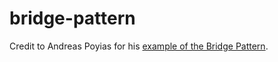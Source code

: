 # bridge-pattern

Credit to Andreas Poyias for his [example of the Bridge Pattern](https://blog.usejournal.com/design-patterns-a-quick-guide-to-bridge-pattern-9ebf6a77baed).
